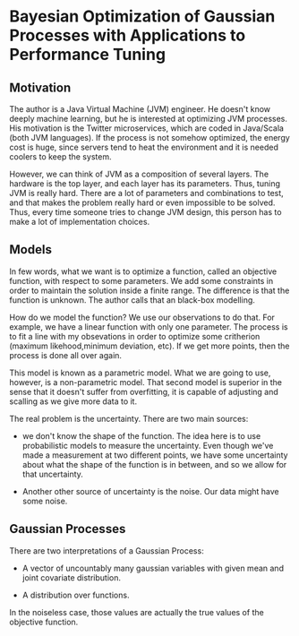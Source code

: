 # Bayesian Optimization of Gaussian Processes with Applications to Performance Tuning

## Motivation

The author is a Java Virtual Machine (JVM) engineer. He doesn't know deeply machine learning, but he is interested at optimizing JVM processes.
His motivation is the Twitter microservices, which are coded in Java/Scala (both JVM languages). If the process is not somehow optimized, the energy cost is huge, since servers tend to heat the environment and it is needed coolers to keep the system.

However, we can think of JVM as a composition of several layers. The hardware is the top layer, and each layer has its parameters. Thus, tuning JVM is really hard. There are a lot of parameters and combinations to test, and that makes the problem really hard or even impossible to be solved. Thus, every time someone tries to change JVM design, this person has to make a lot of implementation choices.

## Models

In few words, what we want is to optimize a function, called an objective function, with respect to some parameters. We add some constraints in order to maintain the solution inside a finite range. The difference is that the function is unknown. The author calls that an black-box modelling.

How do we model the function? We use our observations to do that. For example, we have a linear function with only one parameter. The process is to fit a line with my obsevations in order to optimize some critherion (maximum likehood,minimum deviation, etc). If we get more points, then the process is done all over again. 

This model is known as a parametric model. What we are going to use, however, is a non-parametric model. That second model is superior in the sense that it doesn't suffer from overfitting, it is capable of adjusting and scalling as we give more data to it. 

The real problem is the uncertainty. There are two main sources: 

* we don't know the shape of the function. The idea here is to use probabilistic models to measure the uncertainty. Even
though we've made a measurement at two different points, we have some uncertainty about what the shape of the function is in between, and so we allow for that uncertainty. 

* Another other source of uncertainty is the noise. Our data might have some noise.

## Gaussian Processes

There are two interpretations of a Gaussian Process:

* A vector of uncountably many gaussian variables with given mean and joint covariate distribution. 

* A distribution over functions.


In the noiseless case, those values are actually the true values of the objective function.
